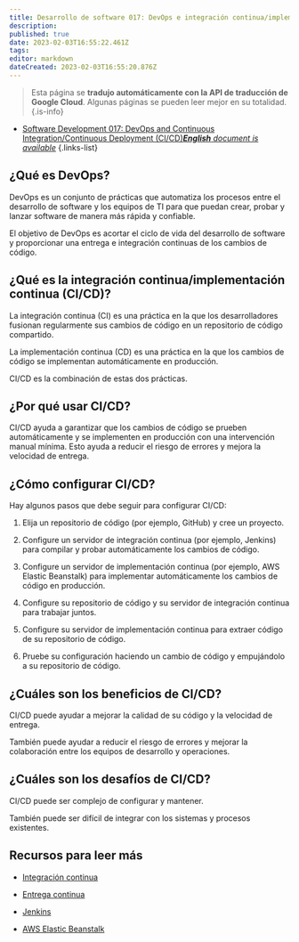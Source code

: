 ```yaml
---
title: Desarrollo de software 017: DevOps e integración continua/implementación continua (CI/CD)
description: 
published: true
date: 2023-02-03T16:55:22.461Z
tags: 
editor: markdown
dateCreated: 2023-02-03T16:55:20.876Z
---
```


> Esta página se **tradujo automáticamente con la API de traducción de Google Cloud**.
Algunas páginas se pueden leer mejor en su totalidad.{.is-info}



- [Software Development 017: DevOps and Continuous Integration/Continuous Deployment (CI/CD)***English** document is available*](/en/Knowledge-base/Software-Development/Learning/software-development-017-devops-and-continuous-integrationcontinuous-deployment-cicd)
{.links-list}


## ¿Qué es DevOps?

DevOps es un conjunto de prácticas que automatiza los procesos entre el desarrollo de software y los equipos de TI para que puedan crear, probar y lanzar software de manera más rápida y confiable.

El objetivo de DevOps es acortar el ciclo de vida del desarrollo de software y proporcionar una entrega e integración continuas de los cambios de código.

## ¿Qué es la integración continua/implementación continua (CI/CD)?

La integración continua (CI) es una práctica en la que los desarrolladores fusionan regularmente sus cambios de código en un repositorio de código compartido.

La implementación continua (CD) es una práctica en la que los cambios de código se implementan automáticamente en producción.

CI/CD es la combinación de estas dos prácticas.

## ¿Por qué usar CI/CD?

CI/CD ayuda a garantizar que los cambios de código se prueben automáticamente y se implementen en producción con una intervención manual mínima. Esto ayuda a reducir el riesgo de errores y mejora la velocidad de entrega.

## ¿Cómo configurar CI/CD?

Hay algunos pasos que debe seguir para configurar CI/CD:

1. Elija un repositorio de código (por ejemplo, GitHub) y cree un proyecto.

2. Configure un servidor de integración continua (por ejemplo, Jenkins) para compilar y probar automáticamente los cambios de código.

3. Configure un servidor de implementación continua (por ejemplo, AWS Elastic Beanstalk) para implementar automáticamente los cambios de código en producción.

4. Configure su repositorio de código y su servidor de integración continua para trabajar juntos.

5. Configure su servidor de implementación continua para extraer código de su repositorio de código.

6. Pruebe su configuración haciendo un cambio de código y empujándolo a su repositorio de código.

## ¿Cuáles son los beneficios de CI/CD?

CI/CD puede ayudar a mejorar la calidad de su código y la velocidad de entrega.

También puede ayudar a reducir el riesgo de errores y mejorar la colaboración entre los equipos de desarrollo y operaciones.

## ¿Cuáles son los desafíos de CI/CD?

CI/CD puede ser complejo de configurar y mantener.

También puede ser difícil de integrar con los sistemas y procesos existentes.

## Recursos para leer más

- [Integración continua](https://www.atlassian.com/continuous-delivery/ci-cd)

- [Entrega continua](https://www.atlassian.com/continuous-delivery)

- [Jenkins](https://jenkins.io/)

- [AWS Elastic Beanstalk](https://aws.amazon.com/elasticbeanstalk/)